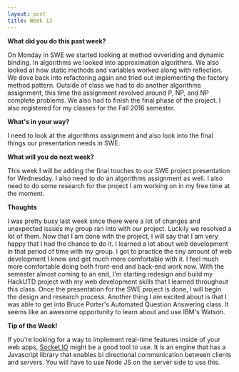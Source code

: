 ```yaml
---
layout: post
title: Week 13
---
```


<b>What did you do this past week?</b>

On Monday in SWE we started looking at method ovveriding and dynamic binding. In algorithms we looked into approximation algorithms. We also looked at how static methods and variables worked along with reflection. We dove back into refactoring again and tried out implementing the factory method pattern. Outside of class we had to do another algorithms assignment, this time the assignment revolved around P, NP, and NP complete problems. We also had to finish the final phase of the project. I also registered for my classes for the Fall 2016 semester.

<b>What's in your way?</b>

I need to look at the algorithms assignment and also look into the final things our presentation needs in SWE.

<b>What will you do next week?</b>

This week I will be adding the final touches to our SWE project presentation for Wednesday. I also need to do an algorithms assignment as well. I also need to do some research for the project I am working on in my free time at the moment.

<b>Thoughts</b>

I was pretty busy last week since there were a lot of changes and unexpected issues my group ran into with our project. Luckily we resolved a lot of them. Now that I am done with the project, I will say that I am very happy that I had the chance to do it. I learned a lot about web development in that period of time with my group. I got to practice the tiny amount of web development I knew and get much more comfortable with it. I feel much more comfortable doing both front-end and back-end work now. With the semester almost coming to an end, I'm starting redesign and build my HackUTD project with my web development skills that I learned throughout this class. Once the presentation for the SWE project is done, I will begin the design and research process. Another thing I am excited about is that I was able to get into Bruce Porter's Automated Question Answering class. It seems like an awesome opportunity to learn about and use IBM's Watson.

<b>Tip of the Week!</b>

If you're looking for a way to implement real-time features inside of your web apps, [Socket.IO](http://www.socket.io) might be a good tool to use. It is an engine that has a Javascript library that enables bi directional communication between clients and servers. You will have to use Node JS on the server side to use this.
